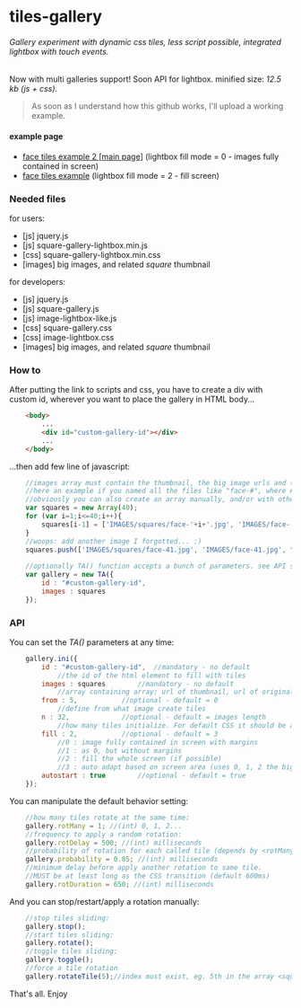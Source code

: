 # tiles-gallery

###### Gallery experiment with dynamic css tiles, less script possible, integrated lightbox with touch events.
Now with multi galleries support! Soon API for lightbox.
minified size: *12.5 kb (js + css)*.

> As soon as I understand how this github works, I'll upload a working example.

#### example page
- <a href="http://cambiamentico.altervista.org/PAGES/experiments/faces-tiles/" target="_blank">face tiles example 2 [main page]</a> (lightbox fill mode = 0 - images fully contained in screen)
- <a href="http://cambiamentico.altervista.org/PAGES/experiments/faces-tiles/micro.php" target="_blank">face tiles example</a> (lightbox fill mode = 2 - fill screen)

### Needed files

for users:
- [js] jquery.js
- [js] square-gallery-lightbox.min.js
- [css] square-gallery-lightbox.min.css
- [images] big images, and related _square_ thumbnail

for developers:
- [js] jquery.js
- [js] square-gallery.js
- [js] image-lightbox-like.js
- [css] square-gallery.css
- [css] image-lightbox.css
- [images] big images, and related _square_ thumbnail

### How to

After putting the link to scripts and css,
you have to create a div with custom id, wherever you want to place the gallery in HTML body...
```html
	<body>
		...
		<div id="custom-gallery-id"></div>
		...
	</body>
```

...then add few line of javascript:
```javascript
	//images array must contain the thumbnail, the big image urls and (optionally) a description
	//here an example if you named all the files like "face-#", where # = (int) 1...40
	//obviously you can also create an array manually, and/or with other languages.
	var squares = new Array(40);
	for (var i=1;i<=40;i++){
		squares[i-1] = ['IMAGES/squares/face-'+i+'.jpg', 'IMAGES/face-'+i+'.jpg'];
	}
	//woops: add another image I forgotted... :)
	squares.push(['IMAGES/squares/face-41.jpg', 'IMAGES/face-41.jpg', "this is a description!\nWith new lines too."]);
	
	//optionally TA() function accepts a bunch of parameters. see API section
	var gallery = new TA({
		id : "#custom-gallery-id",
		images : squares
	});
```

### API

You can set the _TA()_ parameters at any time:

```javascript
	gallery.ini({
		id : "#custom-gallery-id",	//mandatory - no default
			//the id of the html element to fill with tiles
		images : squares		//mandatory - no default
			//array containing array: url of thumbnail, url of original image, optional description.
		from : 5,			//optional - default = 0
			//define from what image create tiles
		n : 32,				//optional - default = images length
			//how many tiles initialize. For default CSS it should be a multiple of 8 for better visualization.
		fill : 2,			//optional - default = 3
			//0 : image fully contained in screen with margins
			//1 : as 0, but without margins
			//2 : fill the whole screen (if possible)
			//3 : auto adapt based on screen area (uses 0, 1, 2 the bigger is the screen)
		autostart : true		//optional - default = true
	});
```

You can manipulate the default behavior setting:

```javascript
	//how many tiles rotate at the same time:
	gallery.rotMany = 1; //(int) 0, 1, 2...
	//frequency to apply a random rotation:
	gallery.rotDelay = 500; //(int) milliseconds
	//probability of rotation for each called tile (depends by <rotMany>)
	gallery.probability = 0.85; //(int) milliseconds
	//minimum delay before apply another rotation to same tile.
	//MUST be at least long as the CSS transition (default 600ms)
	gallery.rotDuration = 650; //(int) milliseconds
```

And you can stop/restart/apply a rotation manually:

```javascript
	//stop tiles sliding:
	gallery.stop();
	//start tiles sliding:
	gallery.rotate();
	//toggle tiles sliding:
	gallery.toggle();
	//force a tile rotation
	gallery.rotateTile(5);//index must exist, eg. 5th in the array <squares>
```

That's all. Enjoy
